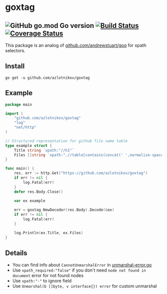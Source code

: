 # goxtag
![GitHub go.mod Go version](https://img.shields.io/github/go-mod/go-version/azlotnikov/goxtag)
[![Build Status](https://travis-ci.org/azlotnikov/goxtag.svg?branch=master)](https://travis-ci.org/azlotnikov/goxtag)
[![Coverage Status](https://coveralls.io/repos/github/azlotnikov/goxtag/badge.svg?branch=master)](https://coveralls.io/github/azlotnikov/goxtag?branch=master)
---
This package is an analog of [github.com/andrewstuart/goq](https://github.com/andrewstuart/goq) for xpath selectors.

## Install
`go get -u github.com/azlotnikov/goxtag`

## Example
```go
package main

import (
    "github.com/azlotnikov/goxtag"
    "log"
    "net/http"
)

// Structured representation for github file name table
type example struct {
    Title string `xpath:"//h1"`
    Files []string `xpath:".//table[contains(concat(' ',normalize-space(@class),' '),' files ')]//tbody//tr[contains(concat(' ',normalize-space(@class),' '),' js-navigation-item ')]//td[contains(concat(' ',normalize-space(@class),' '),' content ')]"`
}

func main() {
    res, err := http.Get("https://github.com/azlotnikov/goxtag")
    if err != nil {
        log.Fatal(err)
    }
    defer res.Body.Close()

    var ex example
	
    err = goxtag.NewDecoder(res.Body).Decode(&ex)
    if err != nil {
        log.Fatal(err)
    }

    log.Println(ex.Title, ex.Files)
}
```

## Details
* You can find info about `CannotUnmarshalError` in [unmarshal-error.go](unmarshal-error.go)
* Use `xpath_required:"false"` if you don't need `node not found in document` error for not found nodes
* Use `xpath:"-"` to ignore field
* Use `Unmarshal(b []byte, v interface{}) error` for custom unmarshal
